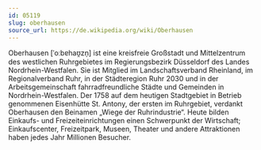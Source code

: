 ```yaml
---
id: 05119
slug: oberhausen
source_url: https://de.wikipedia.org/wiki/Oberhausen
---
```


Oberhausen [ˈoːbɐhaʊ̯zn̩] ist eine kreisfreie Großstadt und Mittelzentrum des westlichen Ruhrgebietes im Regierungsbezirk Düsseldorf des Landes Nordrhein-Westfalen. Sie ist Mitglied im Landschaftsverband Rheinland, im Regionalverband Ruhr, in der Städteregion Ruhr 2030 und in der Arbeitsgemeinschaft fahrradfreundliche Städte und Gemeinden in Nordrhein-Westfalen. Der 1758 auf dem heutigen Stadtgebiet in Betrieb genommenen Eisenhütte St. Antony, der ersten im Ruhrgebiet, verdankt Oberhausen den Beinamen „Wiege der Ruhrindustrie“. Heute bilden Einkaufs- und Freizeiteinrichtungen einen Schwerpunkt der Wirtschaft; Einkaufscenter, Freizeitpark, Museen, Theater und andere Attraktionen haben jedes Jahr Millionen Besucher.
